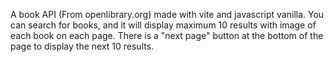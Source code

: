 A book API (From openlibrary.org) made with vite and javascript vanilla.
You can search for books, and it will display maximum 10 results with image of each book on each page.
There is a "next page" button at the bottom of the page to display the next 10 results.
